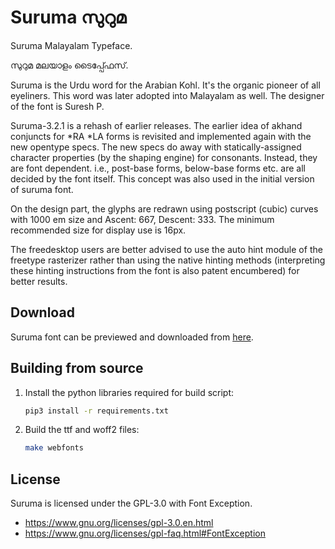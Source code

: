 Suruma സുറുമ 
=============
Suruma Malayalam Typeface.

സുറുമ മലയാളം ടൈപ്പ്ഫേസ്.

Suruma is the Urdu word for the Arabian Kohl. It's the organic pioneer of all eyeliners. This word was later adopted into Malayalam as well. The designer of the font is Suresh P.

Suruma-3.2.1 is a rehash of earlier releases. The earlier idea of akhand conjuncts for *RA *LA forms is revisited and implemented again with the new opentype specs. The new specs do away with statically-assigned character properties (by the shaping engine) for consonants. Instead, they are font dependent. i.e., post-base forms, below-base forms etc. are all decided by the font itself. This concept was also used in the initial version of suruma font.

On the design part, the glyphs are redrawn using postscript (cubic) curves with 1000 em size and Ascent: 667, Descent: 333. The minimum recommended size for display use is 16px.

The freedesktop users are better advised to use the auto hint module of the freetype rasterizer rather than using the native hinting methods (interpreting these hinting instructions from the font is also patent encumbered) for better results.

Download
--------
Suruma font can be previewed and downloaded from [here](https://smc.org.in/fonts/suruma).

Building from source
--------------------
1. Install the python libraries required for build script:
    ```sh
    pip3 install -r requirements.txt
    ```
2. Build the ttf and woff2 files:
   ```sh
   make webfonts
   ```

License
-------
Suruma is licensed under the GPL-3.0 with Font Exception.

- https://www.gnu.org/licenses/gpl-3.0.en.html
- https://www.gnu.org/licenses/gpl-faq.html#FontException
